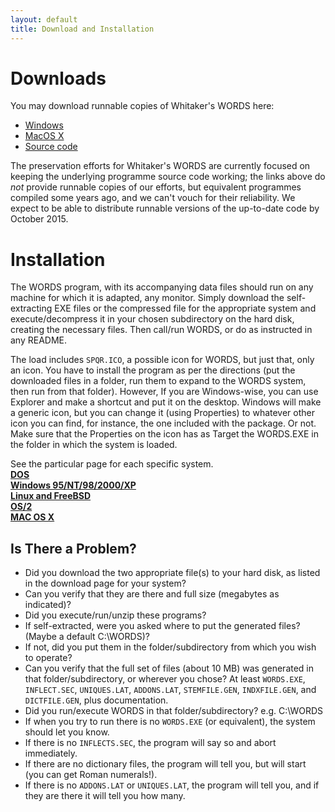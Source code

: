 ```yaml
---
layout: default
title: Download and Installation
---
```


Downloads
=========

You may download runnable copies of Whitaker's WORDS here:

* [Windows](http://archives.nd.edu/whitaker/old/wordsdos.htm)
* [MacOS X](http://archives.nd.edu/whitaker/old/words-1.97.sit)
* [Source code](https://github.com/mk270/whitakers-words)

The preservation efforts for Whitaker's WORDS are currently focused on
keeping the underlying programme source code working; the links above
do *not* provide runnable copies of our efforts, but equivalent
programmes compiled some years ago, and we can't vouch for their
reliability.  We expect to be able to distribute runnable versions of
the up-to-date code by October 2015.


Installation
============

The WORDS program, with its accompanying data files should run on any
machine for which it is adapted, any monitor.  Simply download the
self-extracting EXE files or the compressed file for the appropriate
system and execute/decompress it in your chosen subdirectory on the hard
disk, creating the necessary files.  Then call/run WORDS, or do as instructed
in any README.

The load includes `SPQR.ICO`, a possible icon for WORDS,
but just that, only an icon.
You have to install the program as per the directions
(put the downloaded files in a folder,
run them to expand to the WORDS system, then run from that folder).
However, If you are Windows-wise, you can use Explorer and
make a shortcut and put it on the desktop.
Windows will make a generic icon,
but you can change it (using Properties)
to whatever other icon you can find, for instance,
the one included with the package.  Or not.
Make sure that the Properties on the icon
has as Target the WORDS.EXE
in the folder in which the system is loaded.

See the particular page for each specific system.  <BR>
<A HREF="http://www.erols.com/whitaker/wordsdos.htm"><B>DOS</B></A><BR>
<A HREF="http://www.erols.com/whitaker/wordsw95.htm"><B>Windows 95/NT/98/2000/XP</B></A><BR>
<A HREF="http://www.erols.com/whitaker/wordslux.htm"><B>Linux and FreeBSD</B></A><BR>
<A HREF="http://www.erols.com/whitaker/wordsos2.htm"><B>OS/2</B></A><BR>
<A HREF="http://www.erols.com/whitaker/wordsmac.htm"><B>MAC OS X</B></A><BR>

Is There a Problem?
-------------------

* Did you download the two appropriate file(s) to your hard disk, as listed in the download page for your system?
* Can you verify that they are there and full size (megabytes as indicated)?
* Did you execute/run/unzip these programs?
* If self-extracted, were you asked where to put the generated files? (Maybe a default C:\WORDS)?
* If not, did you put them in the folder/subdirectory from which you wish to operate?
* Can you verify that the full set of files (about 10 MB) was generated in that folder/subdirectory, or wherever you chose? At least `WORDS.EXE`, `INFLECT.SEC`, `UNIQUES.LAT`, `ADDONS.LAT`, `STEMFILE.GEN`, `INDXFILE.GEN`, and `DICTFILE.GEN`, plus documentation.
* Did you run/execute WORDS in that folder/subdirectory?  e.g. C:\WORDS
* If when you try to run there is no `WORDS.EXE` (or equivalent), the system should let you know.
* If there is no `INFLECTS.SEC`, the program will say so and abort immediately.
* If there are no dictionary files, the program will tell you, but will start (you can get Roman numerals!).
* If there is no `ADDONS.LAT` or `UNIQUES.LAT`, the program will tell you, and if they are there it will tell you how many.

